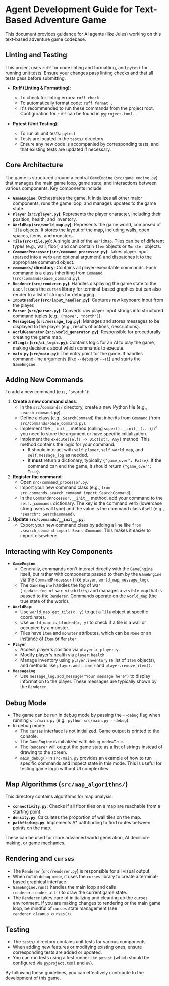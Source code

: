 # Agent Development Guide for Text-Based Adventure Game

This document provides guidance for AI agents (like Jules) working on this text-based adventure game codebase.

## Linting and Testing

This project uses `ruff` for code linting and formatting, and `pytest` for running unit tests. Ensure your changes pass linting checks and that all tests pass before submitting.

-   **Ruff (Linting & Formatting)**:
    -   To check for linting errors: `ruff check .`
    -   To automatically format code: `ruff format .`
    -   It's recommended to run these commands from the project root. Configuration for `ruff` can be found in `pyproject.toml`.

-   **Pytest (Unit Testing)**:
    -   To run all unit tests: `pytest`
    -   Tests are located in the `tests/` directory.
    -   Ensure any new code is accompanied by corresponding tests, and that existing tests are updated if necessary.

## Core Architecture

The game is structured around a central `GameEngine` (`src/game_engine.py`) that manages the main game loop, game state, and interactions between various components. Key components include:

-   **`GameEngine`**: Orchestrates the game. It initializes all other major components, runs the game loop, and manages updates to the game state.
-   **`Player` (`src/player.py`)**: Represents the player character, including their position, health, and inventory.
-   **`WorldMap` (`src/world_map.py`)**: Represents the game world, composed of `Tile` objects. It stores the layout of the map, including walls, open spaces, items, and monsters.
-   **`Tile` (`src/tile.py`)**: A single unit of the `WorldMap`. Tiles can be of different types (e.g., wall, floor) and can contain `Item` objects or `Monster` objects.
-   **`CommandProcessor` (`src/command_processor.py`)**: Takes player input (parsed into a verb and optional argument) and dispatches it to the appropriate command object.
-   **`commands/` directory**: Contains all player-executable commands. Each command is a class inheriting from `Command` (`src/commands/base_command.py`).
-   **`Renderer` (`src/renderer.py`)**: Handles displaying the game state to the user. It uses the `curses` library for terminal-based graphics but can also render to a list of strings for debugging.
-   **`InputHandler` (`src/input_handler.py`)**: Captures raw keyboard input from the player.
-   **`Parser` (`src/parser.py`)**: Converts raw player input strings into structured command tuples (e.g., `("move", "north")`).
-   **`MessageLog` (`src/message_log.py`)**: Manages and stores messages to be displayed to the player (e.g., results of actions, descriptions).
-   **`WorldGenerator` (`src/world_generator.py`)**: Responsible for procedurally creating the game map.
-   **`AILogic` (`src/ai_logic.py`)**: Contains logic for an AI to play the game, making decisions about which commands to execute.
-   **`main.py` (`src/main.py`)**: The entry point for the game. It handles command-line arguments (like `--debug` or `--ai`) and starts the `GameEngine`.

## Adding New Commands

To add a new command (e.g., "search"):

1.  **Create a new command class**:
    *   In the `src/commands/` directory, create a new Python file (e.g., `search_command.py`).
    *   Define a class (e.g., `SearchCommand`) that inherits from `Command` (from `src/commands/base_command.py`).
    *   Implement the `__init__` method (calling `super().__init__(...)`) if you need to store the argument or have specific initialization.
    *   Implement the `execute(self) -> Dict[str, Any]` method. This method contains the logic for your command.
        *   It should interact with `self.player`, `self.world_map`, and `self.message_log` as needed.
        *   It **must** return a dictionary, typically `{"game_over": False}`. If the command can end the game, it should return `{"game_over": True}`.
2.  **Register the command**:
    *   Open `src/command_processor.py`.
    *   Import your new command class (e.g., `from src.commands.search_command import SearchCommand`).
    *   In the `CommandProcessor.__init__` method, add your command to the `self._commands` dictionary. The key is the command verb (lowercase string users will type) and the value is the command class itself (e.g., `"search": SearchCommand`).
3.  **Update `src/commands/__init__.py`**:
    *   Export your new command class by adding a line like `from .search_command import SearchCommand`. This makes it easier to import elsewhere.

## Interacting with Key Components

-   **`GameEngine`**:
    *   Generally, commands don't interact directly with the `GameEngine` itself, but rather with components passed to them by the `GameEngine` via the `CommandProcessor` (like `player`, `world_map`, `message_log`).
    *   The `GameEngine` handles the fog of war (`_update_fog_of_war_visibility`) and manages a `visible_map` that is passed to the `Renderer`. Commands operate on the `world_map` (the true state of the world).
-   **`WorldMap`**:
    *   Use `world_map.get_tile(x, y)` to get a `Tile` object at specific coordinates.
    *   Use `world_map.is_blocked(x, y)` to check if a tile is a wall or occupied by a monster.
    *   Tiles have `item` and `monster` attributes, which can be `None` or an instance of `Item` or `Monster`.
-   **`Player`**:
    *   Access player's position via `player.x`, `player.y`.
    *   Modify player's health via `player.health`.
    *   Manage inventory using `player.inventory` (a list of `Item` objects), and methods like `player.add_item()` and `player.remove_item()`.
-   **`MessageLog`**:
    *   Use `message_log.add_message("Your message here")` to display information to the player. These messages are typically shown by the `Renderer`.

## Debug Mode

-   The game can be run in debug mode by passing the `--debug` flag when running `src/main.py` (e.g., `python src/main.py --debug`).
-   In debug mode:
    *   The `curses` interface is not initialized. Game output is printed to the console.
    *   The `GameEngine` is initialized with `debug_mode=True`.
    *   The `Renderer` will output the game state as a list of strings instead of drawing to the screen.
    *   `main_debug()` in `src/main.py` provides an example of how to run specific commands and inspect state in this mode. This is useful for testing game logic without UI complexities.

## Map Algorithms (`src/map_algorithms/`)

This directory contains algorithms for map analysis:
-   **`connectivity.py`**: Checks if all floor tiles on a map are reachable from a starting point.
-   **`density.py`**: Calculates the proportion of wall tiles on the map.
-   **`pathfinding.py`**: Implements A* pathfinding to find routes between points on the map.

These can be used for more advanced world generation, AI decision-making, or game mechanics.

## Rendering and `curses`

-   The `Renderer` (`src/renderer.py`) is responsible for all visual output.
-   When not in `debug_mode`, it uses the `curses` library to create a terminal-based graphical interface.
-   `GameEngine.run()` handles the main loop and calls `renderer.render_all()` to draw the current game state.
-   The `Renderer` takes care of initializing and cleaning up the `curses` environment. If you are making changes to rendering or the main game loop, be mindful of `curses` state management (see `renderer.cleanup_curses()`).

## Testing

-   The `tests/` directory contains unit tests for various components.
-   When adding new features or modifying existing ones, ensure corresponding tests are added or updated.
-   You can run tests using a test runner like `pytest` (which should be configured via `pyproject.toml` and `uv`).

By following these guidelines, you can effectively contribute to the development of this game.
